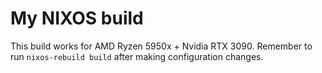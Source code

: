 # My NIXOS build

This build works for AMD Ryzen 5950x + Nvidia RTX 3090. Remember to run `nixos-rebuild build` after making configuration changes.
